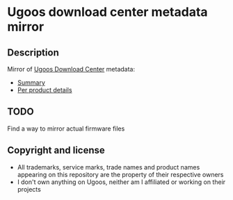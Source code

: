 Ugoos download center metadata mirror
=====================================

Description
-----------
Mirror of [Ugoos Download Center](https://ugoos.com/downloads) metadata:
* [Summary](./ugoos_downloads_summary.csv)
* [Per product details](./details)


TODO
----
Find a way to mirror actual firmware files


Copyright and license
---------------------
* All trademarks, service marks, trade names and product names appearing on this repository are the property of their respective owners 
* I don't own anything on Ugoos, neither am I affiliated or working on their projects